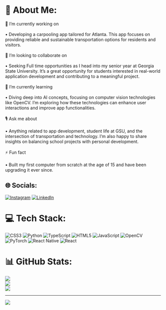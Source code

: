 # 💫 About Me:
🔭 I’m currently working on<br><br>	•	Developing a carpooling app tailored for Atlanta. This app focuses on providing reliable and sustainable transportation options for residents and visitors.<br><br>🤝 I’m looking to collaborate on<br><br>	•	Seeking Full time opportunities as I head into my senior year at Georgia State University. It’s a great opportunity for students interested in real-world application development and contributing to a meaningful project.<br><br>🌱 I’m currently learning<br><br>	•	Diving deep into AI concepts, focusing on computer vision technologies like OpenCV. I’m exploring how these technologies can enhance user interactions and improve app functionalities.<br><br>🎙 Ask me about<br><br>	•	Anything related to app development, student life at GSU, and the intersection of transportation and technology. I’m also happy to share insights on balancing school projects with personal development.<br><br>⚡ Fun fact<br><br>	•	Built my first computer from scratch at the age of 15 and have been upgrading it ever since.


## 🌐 Socials:
[![Instagram](https://img.shields.io/badge/Instagram-%23E4405F.svg?logo=Instagram&logoColor=white)](https://instagram.com/mukhil.baskaran) [![LinkedIn](https://img.shields.io/badge/LinkedIn-%230077B5.svg?logo=linkedin&logoColor=white)](https://linkedin.com/in/www.linkedin.com/in/mukhil-baskaran) 

# 💻 Tech Stack:
![CSS3](https://img.shields.io/badge/css3-%231572B6.svg?style=for-the-badge&logo=css3&logoColor=white) ![Python](https://img.shields.io/badge/python-3670A0?style=for-the-badge&logo=python&logoColor=ffdd54) ![TypeScript](https://img.shields.io/badge/typescript-%23007ACC.svg?style=for-the-badge&logo=typescript&logoColor=white) ![HTML5](https://img.shields.io/badge/html5-%23E34F26.svg?style=for-the-badge&logo=html5&logoColor=white) ![JavaScript](https://img.shields.io/badge/javascript-%23323330.svg?style=for-the-badge&logo=javascript&logoColor=%23F7DF1E) ![OpenCV](https://img.shields.io/badge/opencv-%23white.svg?style=for-the-badge&logo=opencv&logoColor=white) ![PyTorch](https://img.shields.io/badge/PyTorch-%23EE4C2C.svg?style=for-the-badge&logo=PyTorch&logoColor=white) ![React Native](https://img.shields.io/badge/react_native-%2320232a.svg?style=for-the-badge&logo=react&logoColor=%2361DAFB) ![React](https://img.shields.io/badge/react-%2320232a.svg?style=for-the-badge&logo=react&logoColor=%2361DAFB)
# 📊 GitHub Stats:
![](https://github-readme-stats.vercel.app/api?username=mukhil0212&theme=shadow_blue&hide_border=false&include_all_commits=false&count_private=true)<br/>
![](https://github-readme-streak-stats.herokuapp.com/?user=mukhil0212&theme=shadow_blue&hide_border=false)<br/>
![](https://github-readme-stats.vercel.app/api/top-langs/?username=mukhil0212&theme=shadow_blue&hide_border=false&include_all_commits=false&count_private=true&layout=compact)

---
[![](https://visitcount.itsvg.in/api?id=mukhil0212&icon=0&color=0)](https://visitcount.itsvg.in)

<!-- Proudly created with GPRM ( https://gprm.itsvg.in ) -->
